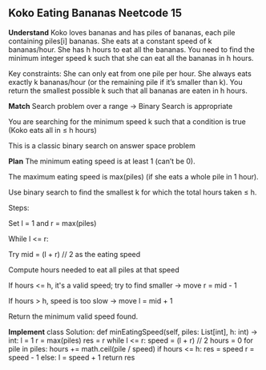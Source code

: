 ## Koko Eating Bananas Neetcode 15
**Understand**
Koko loves bananas and has piles of bananas, each pile containing piles[i] bananas. She eats at a constant speed of k bananas/hour. She has h hours to eat all the bananas.
You need to find the minimum integer speed k such that she can eat all the bananas in h hours.

Key constraints:
She can only eat from one pile per hour.
She always eats exactly k bananas/hour (or the remaining pile if it’s smaller than k).
You return the smallest possible k such that all bananas are eaten in h hours.

**Match**
Search problem over a range -> Binary Search is appropriate

You are searching for the minimum speed k such that a condition is true (Koko eats all in ≤ h hours)

This is a classic binary search on answer space problem


**Plan**
The minimum eating speed is at least 1 (can’t be 0).

The maximum eating speed is max(piles) (if she eats a whole pile in 1 hour).

Use binary search to find the smallest k for which the total hours taken ≤ h.

Steps:

Set l = 1 and r = max(piles)

While l <= r:

Try mid = (l + r) // 2 as the eating speed

Compute hours needed to eat all piles at that speed

If hours <= h, it's a valid speed; try to find smaller → move r = mid - 1

If hours > h, speed is too slow → move l = mid + 1

Return the minimum valid speed found.

**Implement**
class Solution:
    def minEatingSpeed(self, piles: List[int], h: int) -> int:
        l = 1
        r = max(piles)
        res = r
        while l <= r:
            speed = (l + r) // 2
            hours = 0
            for pile in piles:
                hours += math.ceil(pile / speed)
            if hours <= h:
                res = speed
                r = speed - 1
            else:
                l = speed + 1
        return res
